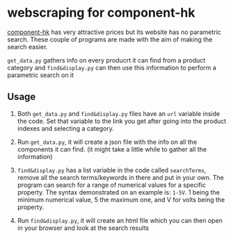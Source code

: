 # webscraping for component-hk

[component-hk](https://component-hk.net) has very attractive prices but its website has no parametric search. These couple of programs are made with the aim of making the search easier.

`get_data.py` gathers info on every producrt it can find from a product category and `find&display.py` can then use this information to perform a parametric search on it

## Usage

1. Both `get_data.py` and `find&display.py` files have an `url` variable inside the code. Set that variable to the link you get after going into the product indexes and selecting a category.

2. Run `get_data.py`, it will create a json file with the info on all the components it can find. (it might take a little while to gather all the information)

3. `find&display.py` has a list variable in the code called `searchTerms`, remove all the search terms/keywords in there and put in your own. The program can search for a range of numerical values for a specific property. The syntax demonstrated on an example is: `1-5V`. 1 being the minimum numerical value, 5 the maximum one, and V for volts being the property.

4. Run `find&display.py`, it will create an html file which you can then open in your browser and look at the search results
